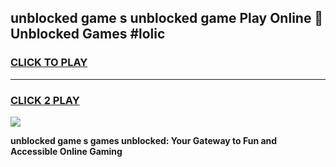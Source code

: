 
## unblocked game s unblocked game Play Online 👋 Unblocked Games #lolic
<h3>
<a href="https://premium.freeplayer.one?title=unblocked_game_s&ref=21F">CLICK TO PLAY</a></h3>
<hr>

<h3>
<a href="https://premium.freeplayer.one?title=unblocked_game_s&ref=21F">CLICK 2 PLAY</a>
  
</h3>

<a href="https://premium.freeplayer.one?title=unblocked_game_s&ref=21F/"><img src="https://clearcache.store/games.png"></a>


**unblocked game s games unblocked: Your Gateway to Fun and Accessible Online Gaming**
